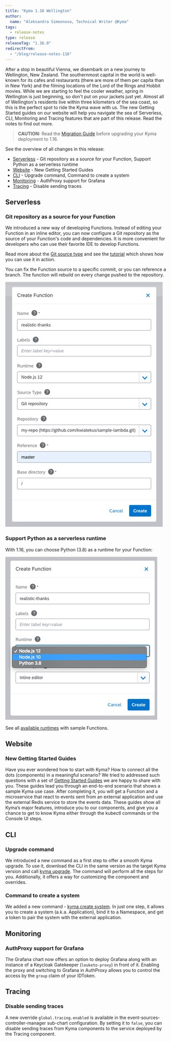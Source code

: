 ```yaml
---
title: "Kyma 1.16 Wellington"
author:
  name: "Aleksandra Simeonova, Technical Writer @Kyma"
tags:
  - release-notes
type: release
releaseTag: "1.16.0"
redirectFrom:
  - "/blog/release-notes-116"
---
```


After a stop in beautiful Vienna, we disembark on a new journey to Wellington, New Zealand. The southernmost capital in the world is well-known for its cafes and restaurants (there are more of them per capita than in New York) and the filming locations of the Lord of the Rings and Hobbit movies. While we are starting to feel the cooler weather, spring in Wellington is just beginning, so don't put on your jackets just yet. Almost all of Wellington's residents live within three kilometers of the sea coast, so this is the perfect spot to ride the Kyma wave with us. The new Getting Started guides on our website will help you navigate the sea of  Serverless, CLI, Monitoring and Tracing features that are part of this release. Read the notes to find out more.

<!-- overview -->

> **CAUTION:** Read the [Migration Guide]() before upgrading your Kyma deployment to 1.16.

See the overview of all changes in this release:

- [Serverless](#serverless) - Git repository as a source for your Function, Support Python as a serverless runtime
- [Website](#website) - New Getting Started Guides
- [CLI](#cli) - Upgrade command, Command to create a system
- [Monitoring](#monitoring) - AuthProxy support for Grafana
- [Tracing](#tracing) - Disable sending traces

## Serverless

### Git repository as a source for your Function

We introduced a new way of developing Functions. Instead of editing your Function in an inline editor, you can now configure a Git repository as the source of your Function's code and dependencies. It is more convenient for developers who can use their favorite IDE to develop Functions.

Read more about the [Git source type](https://kyma-project.io/docs/1.16/components/serverless/#details-git-source-type) and see the [tutorial](https://kyma-project.io/docs/1.16/components/serverless/#tutorials-create-a-function-from-git-repository-sources) which shows how you can use it in action.

You can fix the Function source to a specific commit, or you can reference a branch. The function will rebuild on every change pushed to the repository.

![Git repository as a source for your Function](./git-create-fn.png)


### Support Python as a serverless runtime

With 1.16, you can choose Python (3.8) as a runtime for your Function:

![Support Python as a serverless runtime](./python-serverless.png)

See all [available runtimes](https://kyma-project.io/docs/1.16/components/serverless/#details-runtimes) with sample Functions.

## Website

### New Getting Started Guides

Have you ever wondered how to start with Kyma? How to connect all the dots (components) in a meaningful scenario? We tried to addressed such questions with a set of [Getting Started Guides](https://kyma-project.io/docs/1.16/root/getting-started/) we are happy to share with you. These guides lead you through an end-to-end scenario that shows a sample Kyma use case. After completing it, you will get a Function and a microservice that react to events sent from an external application and use the external Redis service to store the events data. These guides show all Kyma’s major features, introduce you to our components, and give you a chance to get to know Kyma either through the kubectl commands or the Console UI steps.

## CLI

### Upgrade command

 We introduced a new command as a first step to offer a smooth Kyma upgrade. To use it, download the CLI in the same version as the target Kyma version and call [kyma upgrade](/cli/commands/#kyma-upgrade-kyma-upgrade). The command will perform all the steps for you. Additionally, it offers a way for customizing the component and overrides.

### Command to create a system

We added a new command - [kyma create system](/cli/commands/#kyma-create-system-kyma-create-system).  In just one step, it allows you to create a system (a.k.a. Application), bind it to a Namespace, and get a token to pair the system with the external application.

## Monitoring

### AuthProxy support for Grafana

The Grafana chart now offers an option to deploy Grafana along with an instance of a Keycloak Gatekeeper (`louketo-proxy`) in front of it. Enabling the proxy and switching to Grafana in AuthProxy allows you to control the access by the `group` claim of your IDToken.

## Tracing

### Disable sending traces

A new override `global.tracing.enabled` is available in the event-sources-controller-manager sub-chart configuration. By setting it to `false`, you can disable sending traces from Kyma components to the service deployed by the Tracing component.
